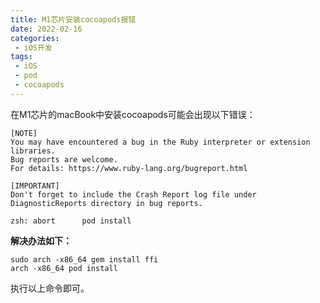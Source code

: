 ```yaml
---
title: M1芯片安装cocoapods报错
date: 2022-02-16
categories:
 - iOS开发
tags:
 - iOS
 - pod
 - cocoapods
---
```


在M1芯片的macBook中安装cocoapods可能会出现以下错误：

```
[NOTE]
You may have encountered a bug in the Ruby interpreter or extension libraries.
Bug reports are welcome.
For details: https://www.ruby-lang.org/bugreport.html

[IMPORTANT]
Don't forget to include the Crash Report log file under
DiagnosticReports directory in bug reports.

zsh: abort      pod install
```

**解决办法如下：**

```
sudo arch -x86_64 gem install ffi
arch -x86_64 pod install
```

执行以上命令即可。


